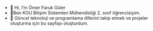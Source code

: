 - 👋 Hi, I’m Ömer Faruk Güler
- 👀Ben KOU Bilişim Sistemleri Mühendisliği 2. sınıf öğrencisiyim.
- 🌱 Güncel teknoloji ve programlama dillerini takip etmek ve projeler oluşturma için bu sayfayı oluşturdum.

<!---
farukomerg/farukomerg is a ✨ special ✨ repository because its `README.md` (this file) appears on your GitHub profile.
You can click the Preview link to take a look at your changes.
--->
